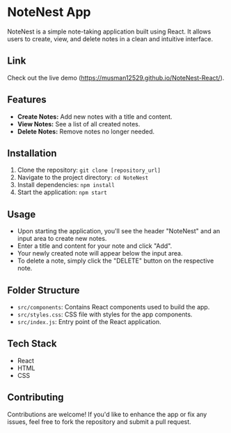 # NoteNest App

NoteNest is a simple note-taking application built using React. It allows users to create, view, and delete notes in a clean and intuitive interface.

## Link
Check out the live demo (https://musman12529.github.io/NoteNest-React/).

## Features

- **Create Notes:** Add new notes with a title and content.
- **View Notes:** See a list of all created notes.
- **Delete Notes:** Remove notes no longer needed.

## Installation

1. Clone the repository: `git clone [repository_url]`
2. Navigate to the project directory: `cd NoteNest`
3. Install dependencies: `npm install`
4. Start the application: `npm start`

## Usage

- Upon starting the application, you'll see the header "NoteNest" and an input area to create new notes.
- Enter a title and content for your note and click "Add".
- Your newly created note will appear below the input area.
- To delete a note, simply click the "DELETE" button on the respective note.

## Folder Structure

- `src/components`: Contains React components used to build the app.
- `src/styles.css`: CSS file with styles for the app components.
- `src/index.js`: Entry point of the React application.

## Tech Stack

- React
- HTML
- CSS

## Contributing

Contributions are welcome! If you'd like to enhance the app or fix any issues, feel free to fork the repository and submit a pull request.


